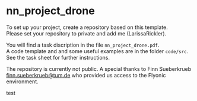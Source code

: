 # nn_project_drone

To set up your project, create a repository based on this template. <br>
Please set your repository to private and add me (LarissaRickler).

You will find a task discription in the file <code>nn_project_drone.pdf</code>. <br>
A code template and and some useful examples are in the folder <code>code/src</code>. See the task sheet for further instructions.

The repository is currently not public. A special thanks to Finn Sueberkrueb [finn.sueberkrueb@tum.de](finn.sueberkrueb@tum.de) who provided us access to the Flyonic environment.

test
